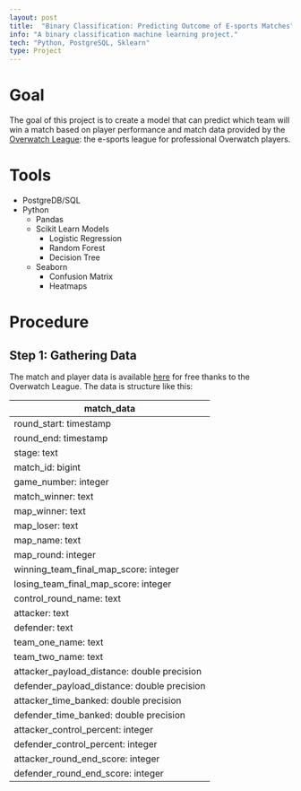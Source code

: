 ```yaml
---
layout: post
title:  "Binary Classification: Predicting Outcome of E-sports Matches"
info: "A binary classification machine learning project."
tech: "Python, PostgreSQL, Sklearn"
type: Project
---
```


# Goal
The goal of this project is to create a model that can predict which team will win a match based on player performance and match data provided by the [Overwatch League](https://overwatchleague.com/en-us/statslab): 
the e-sports league for professional Overwatch players. 

# Tools
- PostgreDB/SQL
- Python
  - Pandas
  - Scikit Learn Models
    - Logistic Regression
    - Random Forest
    - Decision Tree
  - Seaborn
    - Confusion Matrix
    - Heatmaps
 
 # Procedure
 
 ## Step 1: Gathering Data
 The match and player data is available [here](https://overwatchleague.com/en-us/statslab) for free thanks to the Overwatch League. 
 The data is structure like this:
 
| match_data                       |                                                       
| -----------                      |                                 
| round_start: timestamp           |             
| round_end: timestamp             |              
| stage: text                      |  
| match_id: bigint                 |      
| game_number: integer             |          
| match_winner: text               |          
| map_winner: text                 |      
| map_loser: text                  |      
| map_name: text                   |      
| map_round: integer               |          
| winning_team_final_map_score: integer | 
| losing_team_final_map_score: integer  | 
| control_round_name: text         |              
| attacker: text                   |      
| defender: text                   |      
| team_one_name: text              |          
| team_two_name: text              |          
| attacker_payload_distance: double precision |                        
| defender_payload_distance: double precision |                    
| attacker_time_banked: double precision      |                   
| defender_time_banked: double precision      |                      
| attacker_control_percent: integer|                      
| defender_control_percent: integer|                      
| attacker_round_end_score: integer|                      
| defender_round_end_score: integer| 


